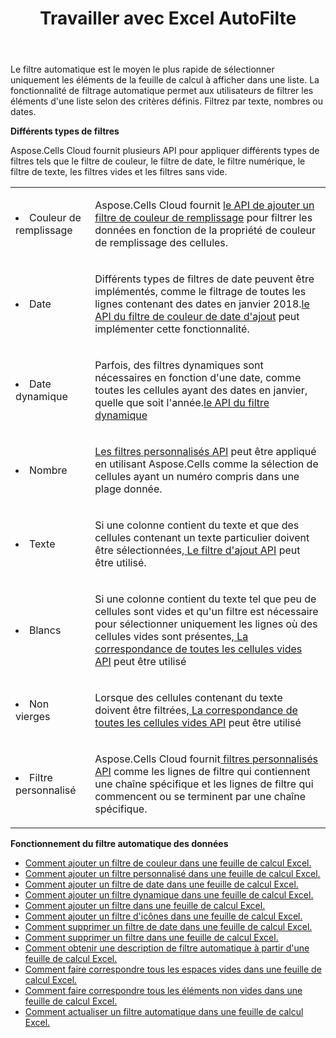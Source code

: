 ﻿---
title: Travailler avec Excel AutoFilte
second_title: Aspose.Cells Cloud Documen
linktitle: Filtre automatique
type: docs
url: /fr/autofilter/
aliases: [/working-with-autofilter/]
keywords: Get, add, delete, and so on for auto filter on an Excel worksheet
description: Les API Cloud Aspose.Cells prennent en charge l'obtention, l'ajout, la suppression, etc., pour le filtrage automatique d'une feuille de calcul Excel. Le SDK prend en charge différents langages de développement, notamment Android, C#, Go, Java, NodeJS, Perl, PHP, Python, Ruby et Swift.
weight: 100
kwords: Excel, Office Cloud, REST API, Tableur, PDF, CSV, Json, Markdown, Filtre automatique
---
Le filtre automatique est le moyen le plus rapide de sélectionner uniquement les éléments de la feuille de calcul à afficher dans une liste. La fonctionnalité de filtrage automatique permet aux utilisateurs de filtrer les éléments d'une liste selon des critères définis. Filtrez par texte, nombres ou dates.

**Différents types de filtres**

Aspose.Cells Cloud fournit plusieurs API pour appliquer différents types de filtres tels que le filtre de couleur, le filtre de date, le filtre numérique, le filtre de texte, les filtres vides et les filtres sans vide.

<table class="table table-striped">
  <tr>
  <td class="col-md-2"> <li>Couleur de remplissage</li> </td>
  <td class="col-md-10">
  <p>Aspose.Cells Cloud fournit
 <a href="/cells/fr/autofilter/add-color-filter/">le API de ajouter un filtre de couleur de remplissage</a>
pour filtrer les données en fonction de la propriété de couleur de remplissage des cellules.</p>
  </td>
  </tr>
  <tr>
    <td class="col-md-2"> <li>Date</li> </td>
  <td class="col-md-10">
  <p>
 Différents types de filtres de date peuvent être implémentés, comme le filtrage de toutes les lignes contenant des dates en janvier 2018.<a href="/cells/fr/autofilter/add-date-filter/">le API du filtre de couleur de date d'ajout</a> peut implémenter cette fonctionnalité.
</p>
  </td>
  </tr>
    <tr>
    <td class="col-md-2"> <li>Date dynamique</li> </td>
  <td class="col-md-10">
  <p>
 Parfois, des filtres dynamiques sont nécessaires en fonction d'une date, comme toutes les cellules ayant des dates en janvier, quelle que soit l'année.<a href="/cells/fr/autofilter/add-dynamic-filter/">le API du filtre dynamique</a>  
</p>
  </td>
  </tr>
      <tr>
    <td class="col-md-2"> <li>Nombre</li> </td>
  <td class="col-md-10">
  <p>
<a href="/cells/fr/autofilter/add-filter/">Les filtres personnalisés API</a> peut être appliqué en utilisant Aspose.Cells comme la sélection de cellules ayant un numéro compris dans une plage donnée.
</p>
  </td>
  </tr>
        <tr>
    <td class="col-md-2"> <li>Texte</li> </td>
  <td class="col-md-10">
  <p>
 Si une colonne contient du texte et que des cellules contenant un texte particulier doivent être sélectionnées,<a href="/cells/fr/autofilter/add-filter/"> Le filtre d'ajout API</a> peut être utilisé.
</p>
  </td>
  </tr>
          <tr>
    <td class="col-md-2"> <li>Blancs</li> </td>
  <td class="col-md-10">
  <p>

 Si une colonne contient du texte tel que peu de cellules sont vides et qu'un filtre est nécessaire pour sélectionner uniquement les lignes où des cellules vides sont présentes,<a href="/cells/fr/autofilter/match-all-blank/"> La correspondance de toutes les cellules vides API</a> peut être utilisé
</p>
  </td>
  </tr>
            <tr>
    <td class="col-md-2"> <li>Non vierges</li> </td>
  <td class="col-md-10">
  <p>

 Lorsque des cellules contenant du texte doivent être filtrées,<a href="/cells/fr/autofilter/match-all-blank/"> La correspondance de toutes les cellules vides API</a> peut être utilisé
</p>
  </td>
  </tr>
              <tr>
    <td class="col-md-2"> <li>Filtre personnalisé</li> </td>
  <td class="col-md-10">
  <p>
 Aspose.Cells Cloud fournit<a href="/cells/fr/autofilter/add-dynamic-filter/"> filtres personnalisés API</a> comme les lignes de filtre qui contiennent une chaîne spécifique et les lignes de filtre qui commencent ou se terminent par une chaîne spécifique.
</p>
  </td>
  </tr>
</table>

**Fonctionnement du filtre automatique des données**

- [Comment ajouter un filtre de couleur dans une feuille de calcul Excel.](/cells/fr/autofilter/add-color-filter/)
- [Comment ajouter un filtre personnalisé dans une feuille de calcul Excel.](/cells/fr/autofilter/add-custom-filter/)
- [Comment ajouter un filtre de date dans une feuille de calcul Excel.](/cells/fr/autofilter/add-date-filter/)
- [Comment ajouter un filtre dynamique dans une feuille de calcul Excel.](/cells/fr/autofilter/add-dynamic-filter/)
- [Comment ajouter un filtre dans une feuille de calcul Excel.](/cells/fr/autofilter/add-filter/)
- [Comment ajouter un filtre d'icônes dans une feuille de calcul Excel.](/cells/fr/autofilter/add-icon-filter/)
- [Comment supprimer un filtre de date dans une feuille de calcul Excel.](/cells/fr/autofilter/delete-a-date-filter/)
- [Comment supprimer un filtre dans une feuille de calcul Excel.](/cells/fr/delete-filter/)
- [Comment obtenir une description de filtre automatique à partir d'une feuille de calcul Excel.](/cells/fr/autofilter/get/)
- [Comment faire correspondre tous les espaces vides dans une feuille de calcul Excel.](/cells/fr/autofilter/match-all-blank/)
- [Comment faire correspondre tous les éléments non vides dans une feuille de calcul Excel.](/cells/fr/autofilter/match-all-non-blank/)
- [Comment actualiser un filtre automatique dans une feuille de calcul Excel.](/cells/fr/autofilter/refresh/)
